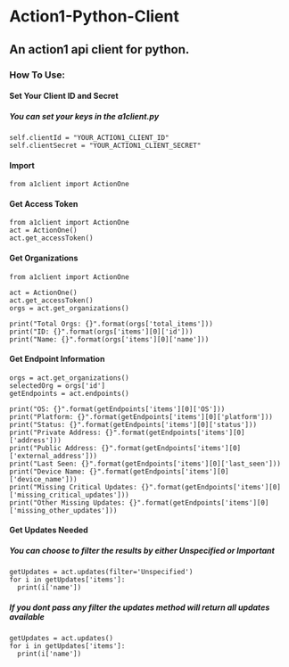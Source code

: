 # Action1-Python-Client
## An action1 api client for python. 

### How To Use:

#### Set Your Client ID and Secret

##### You can set your keys in the a1client.py
~~~
self.clientId = "YOUR_ACTION1_CLIENT_ID"
self.clientSecret = "YOUR_ACTION1_CLIENT_SECRET"
~~~

#### Import
~~~
from a1client import ActionOne
~~~

#### Get Access Token

~~~
from a1client import ActionOne
act = ActionOne()
act.get_accessToken()
~~~

#### Get Organizations
~~~
from a1client import ActionOne

act = ActionOne()
act.get_accessToken()
orgs = act.get_organizations()

print("Total Orgs: {}".format(orgs['total_items']))
print("ID: {}".format(orgs['items'][0]['id']))
print("Name: {}".format(orgs['items'][0]['name']))
~~~

#### Get Endpoint Information
~~~
orgs = act.get_organizations()
selectedOrg = orgs['id']
getEndpoints = act.endpoints()

print("OS: {}".format(getEndpoints['items'][0]['OS']))
print("Platform: {}".format(getEndpoints['items'][0]['platform']))
print("Status: {}".format(getEndpoints['items'][0]['status']))
print("Private Address: {}".format(getEndpoints['items'][0]['address']))
print("Public Address: {}".format(getEndpoints['items'][0]['external_address']))
print("Last Seen: {}".format(getEndpoints['items'][0]['last_seen']))
print("Device Name: {}".format(getEndpoints['items'][0]['device_name']))
print("Missing Critical Updates: {}".format(getEndpoints['items'][0]['missing_critical_updates']))
print("Other Missing Updates: {}".format(getEndpoints['items'][0]['missing_other_updates']))
~~~

#### Get Updates Needed 
##### You can choose to filter the results by either Unspecified or Important
~~~
getUpdates = act.updates(filter='Unspecified')
for i in getUpdates['items']:
  print(i['name'])
~~~
##### If you dont pass any filter the updates method will return all updates available
~~~
getUpdates = act.updates()
for i in getUpdates['items']:
  print(i['name'])
~~~

